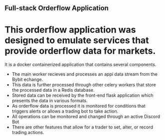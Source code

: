 ## Full-stack Orderflow Application

# This orderflow application was designed to emulate services that provide orderflow data for markets.

It is a docker containerized application that contains several components.

* The main worker recieves and processes an appi data stream from the Bybit echange.
* This data is further processed through other celery workers that store the processed data in a Redis database.
* Stored data can be received by the front-end flask application which presents the data in various formats.
* As orderflow data is processed it is monitored for conditions that triggers alerts or allows a trading bot to take action.
* All operations can be monitored and changed through an active Discord Bot
* There are other features that allow for a trader to set, alter, or record trading actions.

